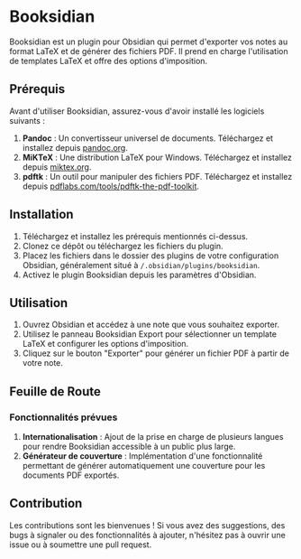 # Booksidian

Booksidian est un plugin pour Obsidian qui permet d'exporter vos notes au format LaTeX et de générer des fichiers PDF. Il prend en charge l'utilisation de templates LaTeX et offre des options d'imposition.

## Prérequis

Avant d'utiliser Booksidian, assurez-vous d'avoir installé les logiciels suivants :

1. **Pandoc** : Un convertisseur universel de documents. Téléchargez et installez depuis [pandoc.org](https://pandoc.org/installing.html).
2. **MiKTeX** : Une distribution LaTeX pour Windows. Téléchargez et installez depuis [miktex.org](https://miktex.org/download).
3. **pdftk** : Un outil pour manipuler des fichiers PDF. Téléchargez et installez depuis [pdflabs.com/tools/pdftk-the-pdf-toolkit](https://www.pdflabs.com/tools/pdftk-the-pdf-toolkit/).

## Installation

1. Téléchargez et installez les prérequis mentionnés ci-dessus.
2. Clonez ce dépôt ou téléchargez les fichiers du plugin.
3. Placez les fichiers dans le dossier des plugins de votre configuration Obsidian, généralement situé à `/.obsidian/plugins/booksidian`.
4. Activez le plugin Booksidian depuis les paramètres d'Obsidian.

## Utilisation

1. Ouvrez Obsidian et accédez à une note que vous souhaitez exporter.
2. Utilisez le panneau Booksidian Export pour sélectionner un template LaTeX et configurer les options d'imposition.
3. Cliquez sur le bouton "Exporter" pour générer un fichier PDF à partir de votre note.

## Feuille de Route

### Fonctionnalités prévues

1. **Internationalisation** : Ajout de la prise en charge de plusieurs langues pour rendre Booksidian accessible à un public plus large.
2. **Générateur de couverture** : Implémentation d'une fonctionnalité permettant de générer automatiquement une couverture pour les documents PDF exportés.

## Contribution

Les contributions sont les bienvenues ! Si vous avez des suggestions, des bugs à signaler ou des fonctionnalités à ajouter, n'hésitez pas à ouvrir une issue ou à soumettre une pull request.

